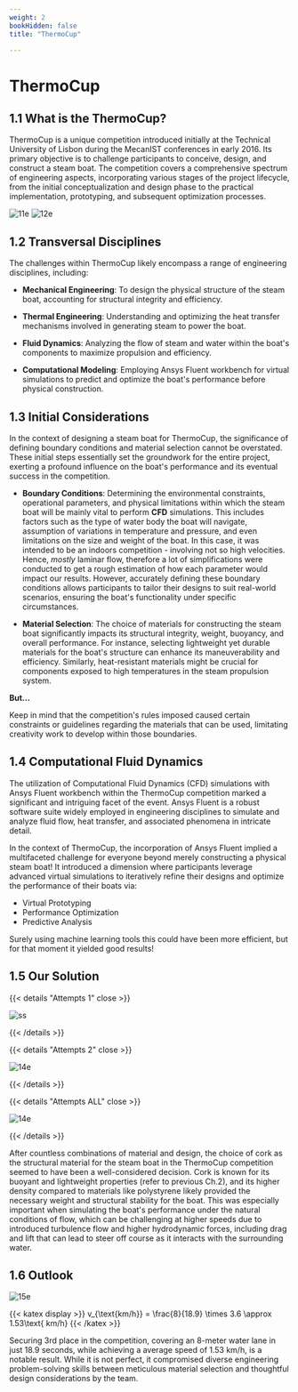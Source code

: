 ```yaml
---
weight: 2
bookHidden: false
title: "ThermoCup"

---
```


# ThermoCup 

## 1.1 What is the ThermoCup?

ThermoCup is a unique competition introduced initially at the Technical University of Lisbon during the MecanIST conferences in early 2016. Its primary objective is to challenge participants to conceive, design, and construct a steam boat. The competition covers a comprehensive spectrum of engineering aspects, incorporating various stages of the project lifecycle, from the initial conceptualization and design phase to the practical implementation, prototyping, and subsequent optimization processes.

![11e](https://live.staticflickr.com/65535/53336443281_ef63a9f75e.jpg)
![12e](https://live.staticflickr.com/65535/53336908180_08d5489b12_n.jpg)

## 1.2 Transversal Disciplines

The challenges within ThermoCup likely encompass a range of engineering disciplines, including:

- **Mechanical Engineering**: To design the physical structure of the steam boat, accounting for structural integrity and efficiency.

- **Thermal Engineering**: Understanding and optimizing the heat transfer mechanisms involved in generating steam to power the boat.

- **Fluid Dynamics**: Analyzing the flow of steam and water within the boat's components to maximize propulsion and efficiency.

- **Computational Modeling**: Employing Ansys Fluent workbench for virtual simulations to predict and optimize the boat's performance before physical construction.

## 1.3 Initial Considerations

In the context of designing a steam boat for ThermoCup, the significance of defining boundary conditions and material selection cannot be overstated. These initial steps essentially set the groundwork for the entire project, exerting a profound influence on the boat's performance and its eventual success in the competition.

- **Boundary Conditions**: Determining the environmental constraints, operational parameters, and physical limitations within which the steam boat will be mainly vital to perform **CFD** simulations. This includes factors such as the type of water body the boat will navigate, assumption of variations in temperature and pressure, and even limitations on the size and weight of the boat. In this case, it was intended to be an indoors competition - involving not so high velocities. Hence, *mostly* laminar flow, therefore a lot of simplifications were conducted to get a rough estimation of how each parameter would impact our results. However, accurately defining these boundary conditions allows participants to tailor their designs to suit real-world scenarios, ensuring the boat's functionality under specific circumstances.

- **Material Selection**: The choice of materials for constructing the steam boat significantly impacts its structural integrity, weight, buoyancy, and overall performance. For instance, selecting lightweight yet durable materials for the boat's structure can enhance its maneuverability and efficiency. Similarly, heat-resistant materials might be crucial for components exposed to high temperatures in the steam propulsion system.


 **But...**

Keep in mind that the competition's rules imposed caused certain constraints or guidelines regarding the materials that can be used, limitating creativity work to develop within those boundaries.



## 1.4 Computational Fluid Dynamics

The utilization of Computational Fluid Dynamics (CFD) simulations with Ansys Fluent workbench within the ThermoCup competition marked a significant and intriguing facet of the event. Ansys Fluent is a robust software suite widely employed in engineering disciplines to simulate and analyze fluid flow, heat transfer, and associated phenomena in intricate detail.

In the context of ThermoCup, the incorporation of Ansys Fluent implied a multifaceted challenge for everyone beyond merely constructing a physical steam boat! It introduced a dimension where participants leverage advanced virtual simulations to iteratively refine their designs and optimize the performance of their boats via:

- Virtual Prototyping
- Performance Optimization
- Predictive Analysis

Surely using machine learning tools this could have been more efficient, but for that moment it yielded good results!


## 1.5 Our Solution

{{< details "Attempts 1" close >}}

![ss](https://live.staticflickr.com/65535/53336960300_e441411f17_w.jpg)

{{< /details >}}

{{< details "Attempts 2" close >}}

![14e](https://live.staticflickr.com/65535/53335570407_8c8504613f_c.jpg)

{{< /details >}}

{{< details "Attempts ALL" close >}}

![14e](https://live.staticflickr.com/65535/53335622417_63e481330f_w.jpg)

{{< /details >}}


After countless combinations of material and design, the choice of cork as the structural material for the steam boat in the ThermoCup competition seemed to have been a well-considered decision. Cork is known for its buoyant and lightweight properties (refer to previous Ch.2), and its higher density compared to materials like polystyrene likely provided the necessary weight and structural stability for the boat. This was especially important when simulating the boat's performance under the natural conditions of flow, which can be challenging at higher speeds due to introduced turbulence flow and higher hydrodynamic forces, including drag and lift that can lead to steer off course as it interacts with the surrounding water.



## 1.6 Outlook

![15e](https://live.staticflickr.com/65535/53336678438_b04bd3672c_c.jpg)

{{< katex display >}}
v_{\text{km/h}} = \frac{8}{18.9} \times 3.6 \approx 1.53\text{ km/h}
{{< /katex >}}

Securing 3rd place in the competition, covering an 8-meter water lane in just 18.9 seconds, while achieving a average speed of 1.53 km/h, is a notable result. While it is not perfect, it compromised diverse engineering problem-solving skills between meticulous material selection and thoughtful design considerations by the team. 
